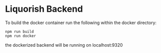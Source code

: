 # Liquorish Backend

To build the docker container run the following within the docker directory:

```
npm run build
npm run docker
```

the dockerized backend will be running on localhost:9320